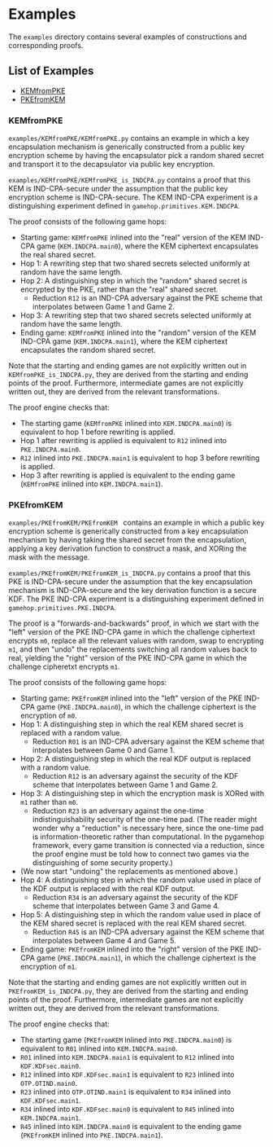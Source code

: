 # Examples

The `examples` directory contains several examples of constructions and corresponding proofs.

## List of Examples

- [KEMfromPKE](#KEMfromPKE)
- [PKEfromKEM](#PKEfromKEM)

### KEMfromPKE

`examples/KEMfromPKE/KEMfromPKE.py` contains an example in which a key encapsulation mechanism is generically constructed from a public key encryption scheme by having the encapsulator pick a random shared secret and transport it to the decapsulator via public key encryption.

`examples/KEMfromPKE/KEMfromPKE_is_INDCPA.py` contains a proof that this KEM is IND-CPA-secure under the assumption that the public key encryption scheme is IND-CPA-secure. The KEM IND-CPA experiment is a distinguishing experiment defined in `gamehop.primitives.KEM.INDCPA`.  

The proof consists of the following game hops:

- Starting game: `KEMfromPKE` inlined into the "real" version of the KEM IND-CPA game (`KEM.INDCPA.main0`), where the KEM ciphertext encapsulates the real shared secret.
- Hop 1: A rewriting step that two shared secrets selected uniformly at random have the same length.
- Hop 2: A distinguishing step in which the "random" shared secret is encrypted by the PKE, rather than the "real" shared secret.
	- Reduction `R12` is an IND-CPA adversary against the PKE scheme that interpolates between Game 1 and Game 2.
- Hop 3: A rewriting step that two shared secrets selected uniformly at random have the same length.
- Ending game: `KEMfromPKE` inlined into the "random" version of the KEM IND-CPA game (`KEM.INDCPA.main1`), where the KEM ciphertext encapsulates the random shared secret.

Note that the starting and ending games are not explicitly written out in `KEMfromPKE_is_INDCPA.py`, they are derived from the starting and ending points of the proof. Furthermore, intermediate games are not explicitly written out, they are derived from the relevant transformations.

The proof engine checks that:

- The starting game (`KEMfromPKE` inlined into `KEM.INDCPA.main0`) is equivalent to hop 1 before rewriting is applied.
- Hop 1 after rewriting is applied is equivalent to `R12` inlined into `PKE.INDCPA.main0`.
- `R12` inlined into `PKE.INDCPA.main1` is equivalent to hop 3 before rewriting is applied.
- Hop 3 after rewriting is applied is equivalent to the ending game (`KEMfromPKE` inlined into `KEM.INDCPA.main1`).

### PKEfromKEM

`examples/PKEfromKEM/PKEfromKEM ` contains an example in which a public key encryption scheme is generically constructed from a key encapsulation mechanism by having taking the shared secret from the encapsulation, applying a key derivation function to construct a mask, and XORing the mask with the message.

`examples/PKEfromKEM/PKEfromKEM_is_INDCPA.py` contains a proof that this PKE is IND-CPA-secure under the assumption that the key encapsulation mechanism is IND-CPA-secure and the key derivation function is a secure KDF. The PKE IND-CPA experiment is a distinguishing experiment defined in `gamehop.primitives.PKE.INDCPA`.  

The proof is a "forwards-and-backwards" proof, in which we start with the "left" version of the PKE IND-CPA game in which the challenge ciphertext encrypts `m0`, replace all the relevant values with random, swap to encrypting `m1`, and then "undo" the replacements switching all random values back to real, yielding the "right" version of the PKE IND-CPA game in which the challenge cipheretxt encrypts `m1`.

The proof consists of the following game hops:

- Starting game: `PKEfromKEM` inlined into the "left" version of the PKE IND-CPA game (`PKE.INDCPA.main0`), in which the challenge ciphertext is the encryption of `m0`.
- Hop 1: A distinguishing step in which the real KEM shared secret is replaced with a random value.
	- Reduction `R01` is an IND-CPA adversary against the KEM scheme that interpolates between Game 0 and Game 1.
- Hop 2: A distinguishing step in which the real KDF output is replaced with a random value.
	- Reduction `R12` is an adversary against the security of the KDF scheme that interpolates between Game 1 and Game 2.
- Hop 3: A distinguishing step in which the encryption mask is XORed with `m1` rather than `m0`.
	- Reduction `R23` is an adversary against the one-time indistinguishability security of the one-time pad.  (The reader might wonder why a "reduction" is necessary here, since the one-time pad is information-theoretic rather than computational. In the pygamehop framework, every game transition is connected via a reduction, since the proof engine must be told how to connect two games via the distinguishing of some security property.)
- (We now start "undoing" the replacements as mentioned above.)
- Hop 4: A distinguishing step in which the random value used in place of the KDF output is replaced with the real KDF output.
	- Reduction `R34` is an adversary against the security of the KDF scheme that interpolates between Game 3 and Game 4.
- Hop 5: A distinguishing step in which the random value used in place of the KEM shared secret is replaced with the real KEM shared secret.
	- Reduction `R45` is an IND-CPA adversary against the KEM scheme that interpolates between Game 4 and Game 5.
- Ending game: `PKEfromKEM` inlined into the "right" version of the PKE IND-CPA game (`PKE.INDCPA.main1`), in which the challenge ciphertext is the encryption of `m1`.

Note that the starting and ending games are not explicitly written out in `PKEfromKEM_is_INDCPA.py`, they are derived from the starting and ending points of the proof. Furthermore, intermediate games are not explicitly written out, they are derived from the relevant transformations.

The proof engine checks that:

- The starting game (`PKEfromKEM` inlined into `PKE.INDCPA.main0`) is equivalent to `R01` inlined into `KEM.INDCPA.main0`.
- `R01` inlined into `KEM.INDCPA.main1` is equivalent to `R12` inlined into `KDF.KDFsec.main0`.
- `R12` inlined into `KDF.KDFsec.main1` is equivalent to `R23` inlined into `OTP.OTIND.main0`.
- `R23` inlined into `OTP.OTIND.main1` is equivalent to `R34` inlined into `KDF.KDFsec.main1`. 
- `R34` inlined into `KDF.KDFsec.main0` is equivalent to `R45` inlined into `KEM.INDCPA.main1`.
- `R45` inlined into `KEM.INDCPA.main0` is equivalent to the ending game (`PKEfromKEM` inlined into `PKE.INDCPA.main1`).
